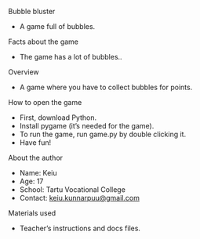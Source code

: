Bubble bluster

- A game full of bubbles.

Facts about the game

- The game has a lot of bubbles.. 

Overview

- A game where you have to collect bubbles for points.

How to open the game

- First, download Python.
- Install pygame (it’s needed for the game).
- To run the game, run game.py by double clicking it. 
- Have fun!

About the author

- Name: Keiu
- Age: 17
- School: Tartu Vocational College
- Contact: keiu.kunnarpuu@gmail.com

Materials used

- Teacher’s instructions and docs files.
